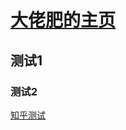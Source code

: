# [大佬肥的主页](  https://xiaoshengzhao.github.io/TestHowToUseGithub/) #
## 测试1 ##
### 测试2 ###
[知乎测试](https://zhuanlan.zhihu.com/p/28321740)
